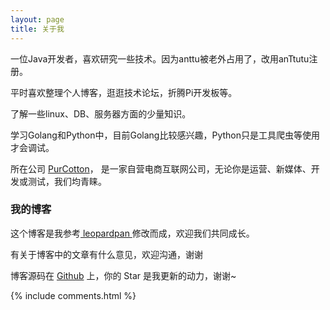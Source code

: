 ```yaml
---
layout: page
title: 关于我 
---
```


一位Java开发者，喜欢研究一些技术。因为anttu被老外占用了，改用anTtutu注册。
<p>
平时喜欢整理个人博客，逛逛技术论坛，折腾Pi开发板等。
<p>
了解一些linux、DB、服务器方面的少量知识。
<p>
学习Golang和Python中，目前Golang比较感兴趣，Python只是工具爬虫等使用才会调试。

<p>

所在公司
<a target="_blank" href="http://www.purcotton.com/">PurCotton</a>，
是一家自营电商互联网公司，无论你是运营、新媒体、开发或测试，我们均青睐。
<p>

<p>

<h3> 我的博客 </h3>  

<p>

这个博客是我参考<a target="_blank" href="http://baixin.io/"> leopardpan </a>修改而成，欢迎我们共同成长。

<p>

<p>

有关于博客中的文章有什么意见，欢迎沟通，谢谢 

<p> 

博客源码在 <a target="_blank" href='https://github.com/anTtutu/anTtutu.github.io/'>Github</a> 上，你的 Star 是我更新的动力，谢谢~

{% include comments.html %}
